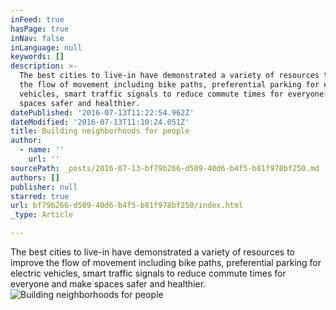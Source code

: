 ```yaml
---
inFeed: true
hasPage: true
inNav: false
inLanguage: null
keywords: []
description: >-
  The best cities to live-in have demonstrated a variety of resources to improve
  the flow of movement including bike paths, preferential parking for electric
  vehicles, smart traffic signals to reduce commute times for everyone and make
  spaces safer and healthier.
datePublished: '2016-07-13T11:22:54.962Z'
dateModified: '2016-07-13T11:10:24.051Z'
title: Building neighborhoods for people
author:
  - name: ''
    url: ''
sourcePath: _posts/2016-07-13-bf79b266-d509-40d6-b4f5-b81f978bf250.md
authors: []
publisher: null
starred: true
url: bf79b266-d509-40d6-b4f5-b81f978bf250/index.html
_type: Article

---
```

The best cities to live-in have demonstrated a variety of resources to improve the flow of movement including bike paths, preferential parking for electric vehicles, smart traffic signals to reduce commute times for everyone and make spaces safer and healthier.
![Building neighborhoods for people](https://imgflo.herokuapp.com/graph/vahj1ThiexotieMo/95137bfcdd70ca3a84cf844f1a0aa9d6/croprotate.jpg?cropheight=734&cropwidth=1225&degrees=0&input=https%3A%2F%2Fthe-grid-user-content.s3-us-west-2.amazonaws.com%2F753ecd24-8670-4895-945d-ce12209f34e3.jpg&x=0&y=0)